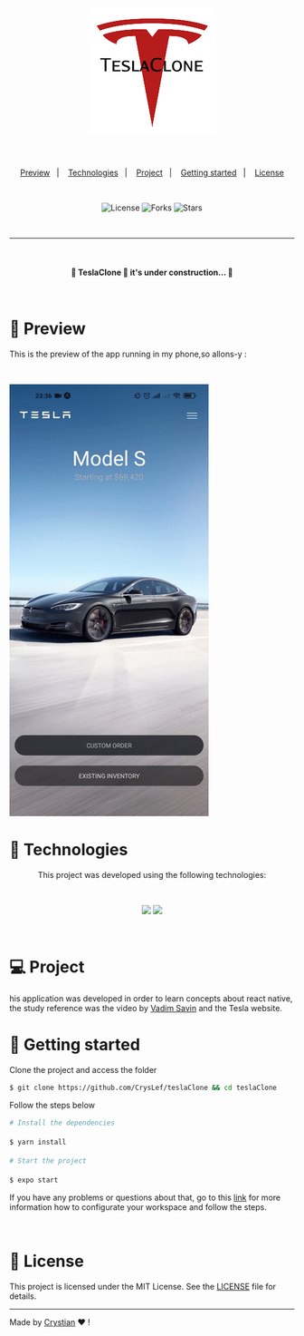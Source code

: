 <h1 align="center">
    <img alt="TeslaClone" title="TeslaClone" src=".github/logo.png" />
</h1>

</br>
<p align="center">
  <a href="#preview">Preview</a>&nbsp;&nbsp;&nbsp;|&nbsp;&nbsp;&nbsp;
  <a href="#technologies">Technologies</a>&nbsp;&nbsp;&nbsp;|&nbsp;&nbsp;&nbsp;
  <a href="#project">Project</a>&nbsp;&nbsp;&nbsp;|&nbsp;&nbsp;&nbsp;
  <a href="#Getting started">Getting started</a>&nbsp;&nbsp;&nbsp;|&nbsp;&nbsp;&nbsp;
  <a href="#license">License</a>
</p></br>

<p align="center">
  <img  src="https://img.shields.io/static/v1?label=license&message=MIT&color=FFFFFF&labelColor=EA2027" alt="License">
  
  <img src="https://img.shields.io/github/forks/CrysLef/plantmanager-NLW-5?label=forks&message=MIT&color=FFFFFF&labelColor=EA2027" alt="Forks">     

  <img src="https://img.shields.io/github/stars/CrysLef/plantmanager-NLW-5?label=stars&message=MIT&color=FFFFFF&labelColor=EA2027" alt="Stars">
</p>

</br>



---  
</br>
<h4 align="center"> 
	<b>🚧  TeslaClone</b> 🚀 it's under construction...  🚧
</h4> </br>
  
# 📱 Preview  

<p>This is the preview of the app running in my phone,so allons-y :</p> </br>  

![preview](/.github/preview.gif)


# 🤖 Technologies 

<p align="center">This project was developed using the following technologies:</p> </br>
<p align="center"><a href="https://reactnative.dev/"><img src="https://img.shields.io/badge/React_Native-20232A?style=for-the-badge&logo=react&logoColor=61DAFB"/></a> <a href="https://expo.io/"><img src="https://img.shields.io/badge/Expo-000020?style=for-the-badge&logo=Expo&logoColor=white" /></a></p></br>
  
# 💻 Project
  
his application was developed in order to learn concepts about react native, the study reference was the video by [Vadim Savin](https://github.com/Savinvadim1312) and the Tesla website.

# 🚀 Getting started

Clone the project and access the folder

```bash
$ git clone https://github.com/CrysLef/teslaClone && cd teslaClone
```

Follow the steps below
```bash
# Install the dependencies

$ yarn install

# Start the project

$ expo start
```

<p>If you have any problems or questions about that, go to this <a href='https://react-native.rocketseat.dev/'>link</a> for more information how to configurate your workspace and follow the steps.</p></br>
  

# 📝 License

This project is licensed under the MIT License. See the [LICENSE](https://github.com/CrysLef/teslaClone/blob/main/LICENSE) file for details.


---

Made by [Crystian](https://www.linkedin.com/in/crystian-lefundes/) ❤️ !